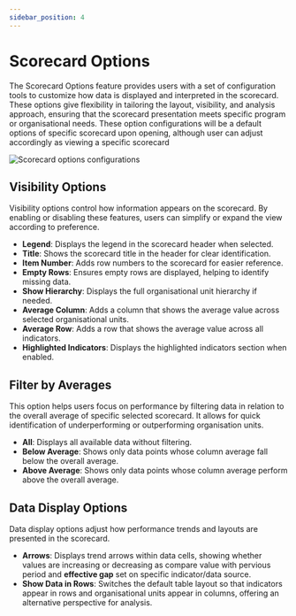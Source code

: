```yaml
---
sidebar_position: 4
---
```


# Scorecard Options
The Scorecard Options feature provides users with a set of configuration tools to customize how data is displayed and interpreted in the scorecard. These options give flexibility in tailoring the layout, visibility, and analysis approach, ensuring that the scorecard presentation meets specific program or organisational needs. These option configurations will be a default options of specific scorecard upon opening, although user can adjust accordingly as viewing a specific scorecard

![Scorecard options configurations](/img/scorecard/scorecard-options-configurations-page.png)

## Visibility Options
Visibility options control how information appears on the scorecard. By enabling or disabling these features, users can simplify or expand the view according to preference.
- **Legend**: Displays the legend in the scorecard header when selected.
- **Title**: Shows the scorecard title in the header for clear identification.
- **Item Number**: Adds row numbers to the scorecard for easier reference.
- **Empty Rows**: Ensures empty rows are displayed, helping to identify missing data.
- **Show Hierarchy**: Displays the full organisational unit hierarchy if needed.
- **Average Column**: Adds a column that shows the average value across selected organisational units.
- **Average Row**: Adds a row that shows the average value across all indicators.
- **Highlighted Indicators**: Displays the highlighted indicators section when enabled.

## Filter by Averages
This option helps users focus on performance by filtering data in relation to the overall average of specific selected scorecard. It allows for quick identification of underperforming or outperforming organisation units.
- **All**: Displays all available data without filtering.
- **Below Average**: Shows only data points whose column average fall below the overall average.
- **Above Average**: Shows only data points whose column average perform above the overall average.

## Data Display Options
Data display options adjust how performance trends and layouts are presented in the scorecard.
- **Arrows**: Displays trend arrows within data cells, showing whether values are increasing or decreasing as compare value with pervious period and **effective gap** set on specific indicator/data source.
- **Show Data in Rows**: Switches the default table layout so that indicators appear in rows and organisational units appear in columns, offering an alternative perspective for analysis.